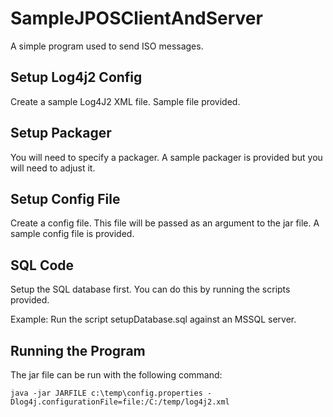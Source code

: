 # SampleJPOSClientAndServer
A simple program used to send ISO messages.

## Setup Log4j2 Config
Create a sample Log4J2 XML file. Sample file provided.

## Setup Packager
You will need to specify a packager. A sample packager is provided but you will need to adjust it.

## Setup Config File
Create a config file. This file will be passed as an argument to the jar file. A sample config file is provided.

## SQL Code
Setup the SQL database first. You can do this by running the scripts provided.

Example:
Run the script setupDatabase.sql against an MSSQL server.

## Running the Program
The jar file can be run with the following command:

```
java -jar JARFILE c:\temp\config.properties -Dlog4j.configurationFile=file:/C:/temp/log4j2.xml
```

